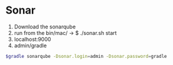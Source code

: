 # Sonar

1. Download the sonarqube
2. run from the bin/mac/ -> $ ./sonar.sh start
3. localhost:9000
4. admin/gradle

```sh
$gradle sonarqube -Dsonar.login=admin -Dsonar.password=gradle
```
